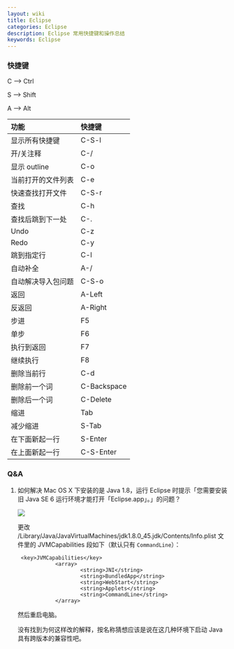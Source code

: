 ```yaml
---
layout: wiki
title: Eclipse
categories: Eclipse
description: Eclipse 常用快捷键和操作总结
keywords: Eclipse
---
```


### 快捷键

C --> Ctrl

S --> Shift

A --> Alt

| 功能               | 快捷键      |
|:-------------------|:------------|
| 显示所有快捷键     | C-S-l       |
| 开/关注释          | C-/         |
| 显示 outline       | C-o         |
| 当前打开的文件列表 | C-e         |
| 快速查找打开文件   | C-S-r       |
| 查找               | C-h         |
| 查找后跳到下一处   | C-.         |
| Undo               | C-z         |
| Redo               | C-y         |
| 跳到指定行         | C-l         |
| 自动补全           | A-/         |
| 自动解决导入包问题 | C-S-o       |
| 返回               | A-Left      |
| 反返回             | A-Right     |
| 步进               | F5          |
| 单步               | F6          |
| 执行到返回         | F7          |
| 继续执行           | F8          |
| 删除当前行         | C-d         |
| 删除前一个词       | C-Backspace |
| 删除后一个词       | C-Delete    |
| 缩进               | Tab         |
| 减少缩进           | S-Tab       |
| 在下面新起一行     | S-Enter     |
| 在上面新起一行     | C-S-Enter   |

### Q&A

1. 如何解决 Mac OS X 下安装的是 Java 1.8，运行 Eclipse 时提示「您需要安装旧 Java SE 6 运行环境才能打开「Eclipse.app」。」的问题？

   ![](/images/wiki/eclipse-need-java6.png)

   更改 /Library/Java/JavaVirtualMachines/jdk1.8.0_45.jdk/Contents/Info.plist 文件里的 JVMCapabilities 段如下（默认只有 `CommandLine`）：

   ```
    <key>JVMCapabilities</key>
               <array>
                       <string>JNI</string>
                       <string>BundledApp</string>
                       <string>WebStart</string>
                       <string>Applets</string>
                       <string>CommandLine</string>
               </array>
   ```

   然后重启电脑。

   没有找到为何这样改的解释，按名称猜想应该是说在这几种环境下启动 Java 具有跨版本的兼容性吧。
